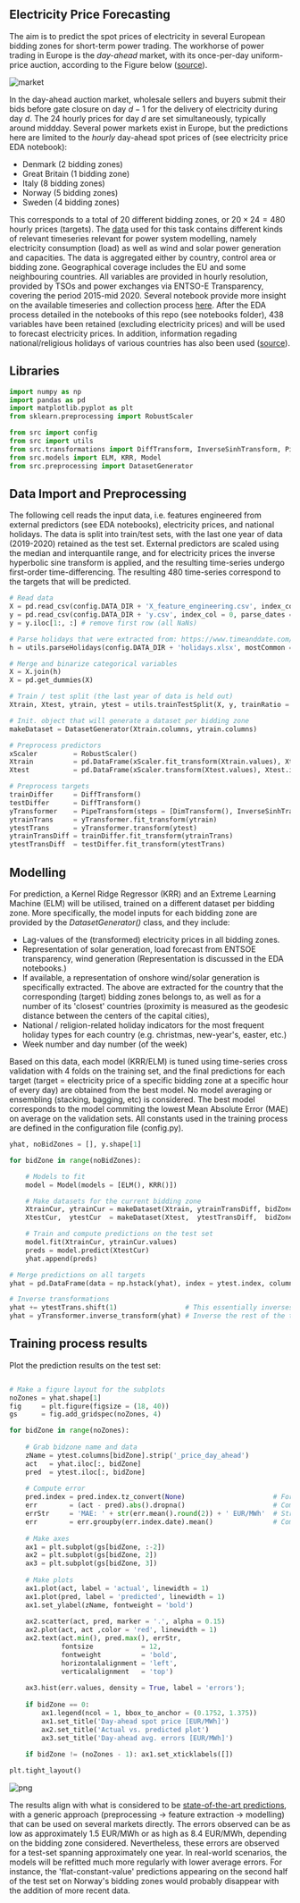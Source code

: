 ## Electricity Price Forecasting

The aim is to predict the spot prices of electricity in several European bidding zones for short-term power trading.
The workhorse of power trading in Europe is the *day-ahead* market, with its once-per-day uniform-price auction, according to the Figure below ([source](https://doi.org/10.1016/j.apenergy.2021.116983)).

![market](./imm/market.PNG)

In the day-ahead auction market, wholesale sellers and buyers submit their bids before gate closure on day $d-1$ for the delivery of electricity during day $d$. The 24 hourly prices for day $d$ are set simultaneously, typically around middday.
Several power markets exist in Europe, but the predictions here are limited to the *hourly* day-ahead spot prices of (see electricity price EDA notebook):
* Denmark (2 bidding zones)
* Great Britain (1 bidding zone)
* Italy (8 bidding zones)
* Norway (5 bidding zones)
* Sweden (4 bidding zones)

This corresponds to a total of 20 different bidding zones, or $20 \times 24 = 480$ hourly prices (targets).
The [data](https://doi.org/10.25832/time_series/2020-10-06) used for this task contains different kinds of relevant timeseries relevant for power system modelling, namely electricity consumption (load) as well as wind and solar power generation and capacities. The data is aggregated either by country, control area or bidding zone. 
Geographical coverage includes the EU and some neighbouring countries. 
All variables are provided in hourly resolution, provided by TSOs and power exchanges via ENTSO-E Transparency, covering the period 2015-mid 2020. 
Several notebook provide more insight on the available timeseries and collection process [here](https://doi.org/10.25832/time_series/2020-10-06).
After the EDA process detailed in the notebooks of this repo (see notebooks folder), 438 variables have been retained (excluding electricity prices) and will be used to forecast electricity prices.
In addition, information regading national/religious holidays of various countries has also been used ([source](https://www.timeanddate.com/)).

## Libraries


```python
import numpy as np
import pandas as pd
import matplotlib.pyplot as plt
from sklearn.preprocessing import RobustScaler

from src import config
from src import utils
from src.transformations import DiffTransform, InverseSinhTransform, PipeTransform, DimTransform
from src.models import ELM, KRR, Model
from src.preprocessing import DatasetGenerator
```

## Data Import and Preprocessing

The following cell reads the input data, i.e. features engineered from external predictors (see EDA notebooks), electricity prices, and national holidays. The data is split into train/test sets, with the last one year of data (2019-2020) retained as the test set.
External predictors are scaled using the median and interquantile range, and for electricity prices the inverse hyperbolic sine transform is applied, and the resulting time-series undergo first-order time-differencing. The resulting 480 time-series correspond to the targets that will be predicted.



```python
# Read data
X = pd.read_csv(config.DATA_DIR + 'X_feature_engineering.csv', index_col = 0, parse_dates = True)
y = pd.read_csv(config.DATA_DIR + 'y.csv', index_col = 0, parse_dates = True)
y = y.iloc[1:, :] # remove first row (all NaNs)

# Parse holidays that were extracted from: https://www.timeanddate.com/ (accessed August 2022)
h = utils.parseHolidays(config.DATA_DIR + 'holidays.xlsx', mostCommon = 4)

# Merge and binarize categorical variables
X = X.join(h)
X = pd.get_dummies(X)

# Train / test split (the last year of data is held out)
Xtrain, Xtest, ytrain, ytest = utils.trainTestSplit(X, y, trainRatio = 4 / 5)

# Init. object that will generate a dataset per bidding zone
makeDataset = DatasetGenerator(Xtrain.columns, ytrain.columns)

# Preprocess predictors
xScaler         = RobustScaler()
Xtrain          = pd.DataFrame(xScaler.fit_transform(Xtrain.values), Xtrain.index, Xtrain.columns)
Xtest           = pd.DataFrame(xScaler.transform(Xtest.values), Xtest.index, Xtest.columns)

# Preprocess targets
trainDiffer     = DiffTransform()
testDiffer      = DiffTransform()
yTransformer    = PipeTransform(steps = [DimTransform(), InverseSinhTransform()])
ytrainTrans     = yTransformer.fit_transform(ytrain)
ytestTrans      = yTransformer.transform(ytest)
ytrainTransDiff = trainDiffer.fit_transform(ytrainTrans)
ytestTransDiff  = testDiffer.fit_transform(ytestTrans)
```

## Modelling

For prediction, a Kernel Ridge Regressor (KRR) and an Extreme Learning Machine (ELM) will be utilised, trained on a different dataset per bidding zone. 
More specifically, the model inputs for each bidding zone are provided by the *DatasetGenerator()* class, and they include:
* Lag-values of the (transformed) electricity prices in all bidding zones.
* Representation of solar generation, load forecast from ENTSOE transparency, wind generation (Representation is discussed in the EDA notebooks.)
* If available, a representation of onshore wind/solar generation is specifically extracted. The above are extracted for the country that the corresponding (target) bidding zones belongs to, as well as for a number of its 'closest' countries (proximity is measured as the geodesic distance between the centers of the capital cities),
* National / religion-related holiday indicators for the most frequent holiday types for each country (e.g. christmas, new-year's, easter, etc.)
* Week number and day number (of the week)

Based on this data, each model (KRR/ELM) is tuned using time-series cross validation with 4 folds on the training set, and the final predictions for each target (target = electricity price of a specific bidding zone at a specific hour of every day) are obtained from the best model. 
No model averaging or ensembling (stacking, bagging, etc) is considered. 
The best model corresponds to the model commiting the lowest Mean Absolute Error (MAE) on average on the validation sets.
All constants used in the training process are defined in the configuration file (config.py).


```python
yhat, noBidZones = [], y.shape[1]

for bidZone in range(noBidZones):

    # Models to fit
    model = Model(models = [ELM(), KRR()])

    # Make datasets for the current bidding zone
    XtrainCur, ytrainCur = makeDataset(Xtrain, ytrainTransDiff, bidZone)
    XtestCur,  ytestCur  = makeDataset(Xtest,  ytestTransDiff,  bidZone)

    # Train and compute predictions on the test set
    model.fit(XtrainCur, ytrainCur.values)
    preds = model.predict(XtestCur)
    yhat.append(preds)

# Merge predictions on all targets
yhat = pd.DataFrame(data = np.hstack(yhat), index = ytest.index, columns = ytest.columns)

# Inverse transformations
yhat += ytestTrans.shift(1)                 # This essentially inverses the diff() operation
yhat = yTransformer.inverse_transform(yhat) # Inverse the rest of the transformations (inverseSinh and dimAlign)
```

## Training process results

Plot the prediction results on the test set:


```python

# Make a figure layout for the subplots
noZones = yhat.shape[1]
fig     = plt.figure(figsize = (18, 40))
gs      = fig.add_gridspec(noZones, 4)

for bidZone in range(noZones):
    
    # Grab bidzone name and data
    zName = ytest.columns[bidZone].strip('_price_day_ahead')
    act   = yhat.iloc[:, bidZone]
    pred  = ytest.iloc[:, bidZone]
    
    # Compute error
    pred.index = pred.index.tz_convert(None)                      # Forget about time-zone (next line crashes otherwise)
    err        = (act - pred).abs().dropna()                      # Compute absolute error
    errStr     = 'MAE: ' + str(err.mean().round(2)) + ' EUR/MWh'  # String for plot
    err        = err.groupby(err.index.date).mean()               # Compute daily mean absolute error
    
    # Make axes
    ax1 = plt.subplot(gs[bidZone, :-2])
    ax2 = plt.subplot(gs[bidZone, 2])
    ax3 = plt.subplot(gs[bidZone, 3])
    
    # Make plots
    ax1.plot(act, label = 'actual', linewidth = 1)
    ax1.plot(pred, label = 'predicted', linewidth = 1)
    ax1.set_ylabel(zName, fontweight = 'bold')
    
    ax2.scatter(act, pred, marker = '.', alpha = 0.15)
    ax2.plot(act, act ,color = 'red', linewidth = 1)
    ax2.text(act.min(), pred.max(), errStr, 
             fontsize            = 12, 
             fontweight          = 'bold',
             horizontalalignment = 'left',
             verticalalignment   = 'top')
       
    ax3.hist(err.values, density = True, label = 'errors');
    
    if bidZone == 0:
        ax1.legend(ncol = 1, bbox_to_anchor = (0.1752, 1.375))
        ax1.set_title('Day-ahead spot price [EUR/MWh]')
        ax2.set_title('Actual vs. predicted plot')
        ax3.set_title('Day-ahead avg. errors [EUR/MWh]')
        
    if bidZone != (noZones - 1): ax1.set_xticklabels([])

plt.tight_layout()
```


    
![png](./imm/output_7_0.png)
    


The results align with what is considered to be  [state-of-the-art predictions](https://doi.org/10.1016/j.apenergy.2021.116983), with a generic approach (preprocessing -> feature extraction -> modelling) that can be used on several markets directly. The errors observed can be as low as approximately 1.5 EUR/MWh or as high as 8.4 EUR/MWh, depending on the bidding zone considered.
Nevertheless, these errors are observed for a test-set spanning approximately one year.
In real-world scenarios, the models will be refitted much more regularly with lower average errors.
For instance, the 'flat-constant-value' predictions appearing on the second half of the test set on Norway's bidding zones would probably disappear with the addition of more recent data.

